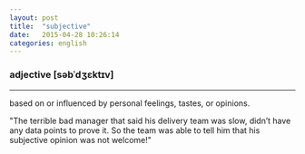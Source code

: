 ```yaml
---
layout: post
title:  "subjective"
date:   2015-04-28 10:26:14 
categories: english
---
```

### adjective [səbˈdʒɛktɪv]
-----------

based on or influenced by personal feelings, tastes, or opinions.

"The terrible bad manager that said his delivery team was slow, didn’t have any data points to prove it. So the team was able to tell him that his subjective opinion was not welcome!"